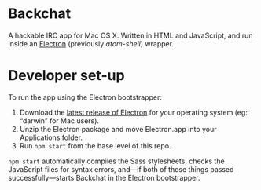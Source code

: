 # Backchat

A hackable IRC app for Mac OS X. Written in HTML and JavaScript, and run inside an [Electron](https://github.com/atom/electron) (previously *atom-shell*) wrapper.

# Developer set-up

To run the app using the Electron bootstrapper:

1. Download the [latest release of Electron](https://github.com/atom/electron/releases) for your operating system (eg: “darwin” for Mac users).
2. Unzip the Electron package and move Electron.app into your Applications folder.
3. Run `npm start` from the base level of this repo.

`npm start` automatically compiles the Sass stylesheets, checks the JavaScript files for syntax errors, and—if both of those things passed successfully—starts Backchat in the Electron bootstrapper.